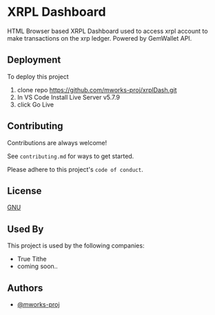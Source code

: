 
# XRPL Dashboard

HTML Browser based XRPL Dashboard used to access xrpl account to make transactions on the xrp ledger. Powered by GemWallet API.



## Deployment

To deploy this project 
1. clone repo https://github.com/mworks-proj/xrplDash.git 
2. In VS Code Install Live Server v5.7.9
3. click Go Live


## Contributing

Contributions are always welcome!

See `contributing.md` for ways to get started.

Please adhere to this project's `code of conduct`.


## License

[GNU](https://www.gnu.org/licenses/gpl-3.0.html#license-text)


## Used By

This project is used by the following companies:

- True Tithe
- coming soon..

## Authors

- [@mworks-proj](https://github.com/mworks-proj)


